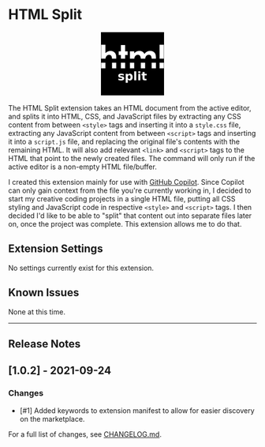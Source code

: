 # HTML Split

<p align="center">
    <img src="hs-icon.png" alt="HTML Split">
</p>

The HTML Split extension takes an HTML document from the active editor, and splits it into HTML, CSS, and JavaScript files by extracting any CSS content from between `<style>` tags and inserting it into a `style.css` file, extracting any JavaScript content from between `<script>` tags and inserting it into a `script.js` file, and replacing the original file's contents with the remaining HTML. It will also add relevant `<link>` and `<script>` tags to the HTML that point to the newly created files. The command will only run if the active editor is a non-empty HTML file/buffer.

I created this extension mainly for use with [GitHub Copilot](https://copilot.github.com). Since Copilot can only gain context from the file you're currently working in, I decided to start my creative coding projects in a single HTML file, putting all CSS styling and JavaScript code in respective `<style>` and `<script>` tags. I then decided I'd like to be able to "split" that content out into separate files later on, once the project was complete. This extension allows me to do that.

## Extension Settings

No settings currently exist for this extension.

## Known Issues

None at this time.

---

## Release Notes

## [1.0.2] - 2021-09-24

### Changes

- [#1] Added keywords to extension manifest to allow for easier discovery on the marketplace.

For a full list of changes, see [CHANGELOG.md](CHANGELOG.md).
